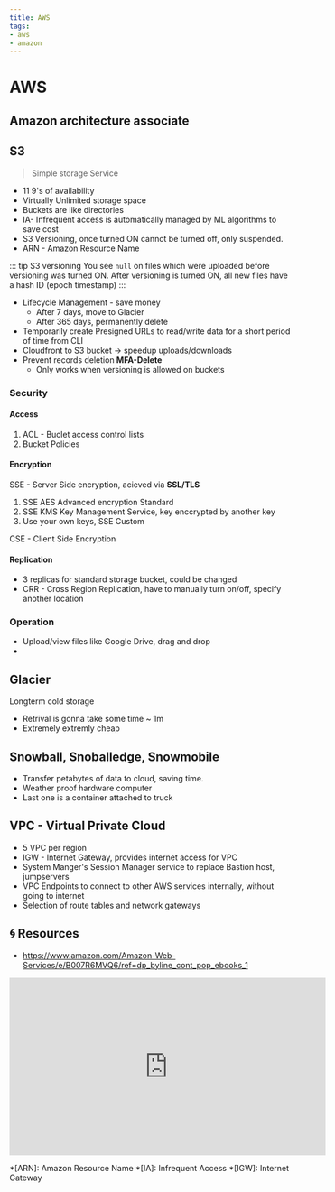 ```yaml
---
title: AWS
tags:
- aws
- amazon
---
```


# AWS

<TagLinks />

## Amazon architecture associate

## S3

> Simple storage Service

* 11 9's of availability
* Virtually Unlimited storage space
* Buckets are like directories
* IA- Infrequent access is automatically managed by ML algorithms to save cost
* S3 Versioning, once turned ON cannot be turned off, only suspended.
* ARN - Amazon Resource Name

::: tip S3 versioning
You see `null` on files which were uploaded before versioning was turned ON.
After versioning is turned ON, all new files have a hash ID (epoch timestamp)
:::


* Lifecycle Management - save money
  * After 7 days, move to Glacier
  * After 365 days, permanently delete
* Temporarily create Presigned URLs to read/write data for a short period of time from CLI
* Cloudfront to S3 bucket -> speedup uploads/downloads
* Prevent records deletion **MFA-Delete**
  * Only works when versioning is allowed on buckets

### Security

#### Access

1. ACL - Buclet access control lists
2. Bucket Policies

#### Encryption

SSE - Server Side encryption, acieved via **SSL/TLS**

1. SSE AES Advanced encryption Standard
2. SSE KMS Key Management Service, key enccrypted by another key
3. Use your own keys, SSE Custom

CSE - Client Side Encryption

#### Replication

* 3 replicas for standard storage bucket, could be changed
* CRR - Cross Region Replication, have to manually turn on/off, specify another location

### Operation

* Upload/view files like Google Drive, drag and drop
*

## Glacier

Longterm cold storage

* Retrival is gonna take some time ~ 1m
* Extremely extremly cheap

## Snowball, Snoballedge, Snowmobile

* Transfer petabytes of data to cloud, saving time.
* Weather proof hardware computer
* Last one is a container attached to truck

## VPC - Virtual Private Cloud

* 5 VPC per region
* IGW - Internet Gateway, provides internet access for VPC
* System Manger's Session Manager service to replace Bastion host, jumpservers
* VPC Endpoints to connect to other AWS services internally, without going to internet
* Selection of route tables and network gateways

## :cyclone: Resources

* https://www.amazon.com/Amazon-Web-Services/e/B007R6MVQ6/ref=dp_byline_cont_pop_ebooks_1

<iframe width="560" height="315" src="https://www.youtube.com/embed/Ia-UEYYR44s" frameborder="0" allow="accelerometer; autoplay; clipboard-write; encrypted-media; gyroscope; picture-in-picture" allowfullscreen></iframe>

*[ARN]: Amazon Resource Name
*[IA]: Infrequent Access
*[IGW]: Internet Gateway
<Footer />
